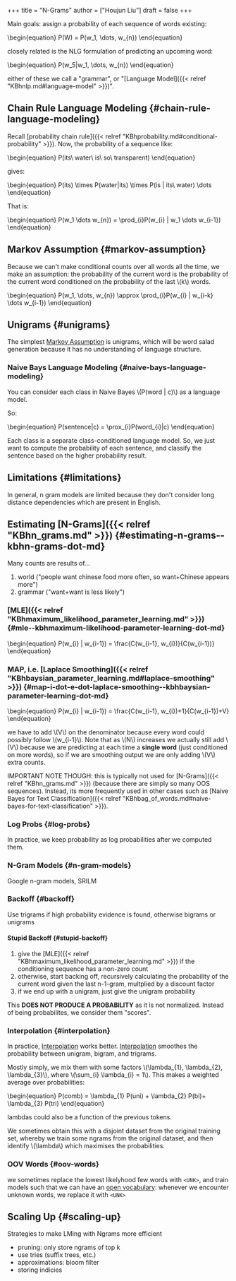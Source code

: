 +++
title = "N-Grams"
author = ["Houjun Liu"]
draft = false
+++

Main goals: assign a probability of each sequence of words existing:

\begin{equation}
P(W) = P(w\_1, \dots, w\_{n})
\end{equation}

closely related is the NLG formulation of predicting an upcoming word:

\begin{equation}
P(w\_5|w\_1, \dots, w\_{n})
\end{equation}

either of these we call a "grammar", or "[Language Model]({{< relref "KBhnlp.md#language-model" >}})".


## Chain Rule Language Modeling {#chain-rule-language-modeling}

Recall [probability chain rule]({{< relref "KBhprobability.md#conditional-probability" >}}). Now, the probability of a sequence like:

\begin{equation}
P(its\ water\ is\ so\ transparent)
\end{equation}

gives:

\begin{equation}
P(its) \times P(water|its) \times P(is | its\ water) \dots
\end{equation}

That is:

\begin{equation}
P(w\_1 \dots w\_{n}) = \prod\_{i}P(w\_{i} | w\_1 \dots w\_{i-1})
\end{equation}


## Markov Assumption {#markov-assumption}

Because we can't make conditional counts over all words all the time, we make an assumption: the probability of the current word is the probability of the current word conditioned on the probability of the last \\(k\\) words.

\begin{equation}
P(w\_1, \dots, w\_{n}) \approx \prod\_{i}P(w\_{i} | w\_{i-k} \dots w\_{i-1})
\end{equation}


## Unigrams {#unigrams}

The simplest [Markov Assumption](#markov-assumption) is unigrams, which will be word salad generation because it has no understanding of language structure.


### Naive Bays Language Modeling {#naive-bays-language-modeling}

You can consider each class in Naive Bayes \\(P(word | c)\\) as a language model.

So:

\begin{equation}
P(sentence|c) = \prox\_{i}P(word\_{i}|c)
\end{equation}

Each class is a separate class-conditioned language model. So, we just want to compute the probability of each sentence, and classify the sentence based on the higher probability result.


## Limitations {#limitations}

In general, n gram models are limited because they don't consider long distance dependencies which are present in English.


## Estimating [N-Grams]({{< relref "KBhn_grams.md" >}}) {#estimating-n-grams--kbhn-grams-dot-md}

Many counts are results of...

1.  world ("people want chinese food more often, so want+Chinese appears more")
2.  grammar ("want+want is less likely")


### [MLE]({{< relref "KBhmaximum_likelihood_parameter_learning.md" >}}) {#mle--kbhmaximum-likelihood-parameter-learning-dot-md}

\begin{equation}
P(w\_{i} | w\_{i-1}) = \frac{C(w\_{i-1}, w\_{i})}{C(w\_{i-1})}
\end{equation}


### MAP, i.e. [Laplace Smoothing]({{< relref "KBhbaysian_parameter_learning.md#laplace-smoothing" >}}) {#map-i-dot-e-dot-laplace-smoothing--kbhbaysian-parameter-learning-dot-md}

\begin{equation}
P(w\_{i} | w\_{i-1}) = \frac{C(w\_{i-1}, w\_{i})+1}{C(w\_{i-1})+V}
\end{equation}

we have to add \\(V\\) on the denominator because every word could possibly follow \\(w\_{i-1}\\). Note that as \\(N\\) increases we actually still add \\(V\\) because we are predicting at each time a **single word** (just conditioned on more words), so if we are smoothing output we are only adding \\(V\\) extra counts.

IMPORTANT NOTE THOUGH: this is typically not used for [N-Grams]({{< relref "KBhn_grams.md" >}}) (because there are simply so many OOS sequences). Instead, its more frequently used in other cases such as [Naive Bayes for Text Classification]({{< relref "KBhbag_of_words.md#naive-bayes-for-text-classification" >}}).


### Log Probs {#log-probs}

In practice, we keep probability as log probabilities after we computed them.


### N-Gram Models {#n-gram-models}

Google n-gram models, SRILM


### Backoff {#backoff}

Use trigrams if high probability evidence is found, otherwise bigrams or unigrams


#### Stupid Backoff {#stupid-backoff}

1.  give the [MLE]({{< relref "KBhmaximum_likelihood_parameter_learning.md" >}}) if the conditioning sequence has a non-zero count
2.  otherwise, start backing off, recursively calculating the probability of the current word given the last n-1-gram, multplied by a discount factor
3.  if we end up with a unigram, just give the unigram probability

This **DOES NOT PRODUCE A PROBABILITY** as it is not normalized. Instead of being probabilites, we consider them "scores".


### Interpolation {#interpolation}

In practice, [Interpolation](#interpolation) works better. [Interpolation](#interpolation) smoothes the probability between unigram, bigram, and trigrams.

Mostly simply, we mix them with some factors \\(\lambda\_{1}, \lambda\_{2}, \lambda\_{3}\\), where \\(\sum\_{i} \lambda\_{i} = 1\\). This makes a weighted average over probabilities:

\begin{equation}
P(comb) = \lambda\_{1} P(uni) + \lambda\_{2} P(bi)+ \lambda\_{3} P(tri)
\end{equation}

lambdas could also be a function of the previous tokens.

We sometimes obtain this with a disjoint dataset from the original training set, whereby we train some ngrams from the original dataset, and then identify \\(\lambda\\) which maximises the probabilities.


### OOV Words {#oov-words}

we sometimes replace the lowest likelyhood few words with `<UNK>`, and train models such that we can have an [open vocabulary](#oov-words): whenever we encounter unknown words, we replace it with `<UNK>`


## Scaling Up {#scaling-up}

Strategies to make LMing with Ngrams more efficient

-   pruning: only store ngrams of top k
-   use tries (suffix trees, etc.)
-   approximations: bloom filter
-   storing indicies
